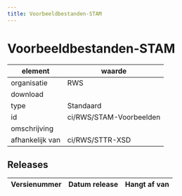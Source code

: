 ```yaml
---
title: Voorbeeldbestanden-STAM
---
```

# Voorbeeldbestanden-STAM

|element|waarde|
|-----|------|
| organisatie  |RWS|
| download  | [](<>)|
| type  |Standaard|
| id  |ci/RWS/STAM-Voorbeelden|
| omschrijving  ||
|afhankelijk van |ci/RWS/STTR-XSD|

## Releases

|Versienummer|Datum release|Hangt af van
|-------|-------|-----|

